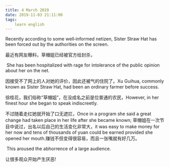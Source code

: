 ```yaml
---
title: 4 March 2019
date: 2019-11-03 21:11:00
tags:
    learn english
---
```

Recently according to some well‐informed netizen, Sister
Straw Hat has been forced out by the authorities on the screen. 

最近有网友曝料，草帽姐已经被官方给封杀，

 She has been hospitalized with rage for intolerance of the public opinion about her on the net.

因接受不了网上的人对她的评价，因此还被气的住院了。Xu Guihua, commonly known as Sister Straw Hat,
had been an ordinary farmer before success. 

徐桂花，我们俗称“草帽姐”，在没成名之前是位普通的农民，However, in her finest hour she began to speak
indiscreetly.

不过随着走红她就开始了口无遮拦，Once in a program she said a great change had
taken place in her life after she became known; 草帽姐在一次节目中说过，出名以后自己的生活变化非常大，it was easy to make money for her now and tens
of thousands of yuan could be earned provided she opened her mouth.赚钱不但变得很容易，而且一张嘴就有好几万。







 This aroused the abhorrence of a large audience.

让很多观众开始产生厌恶!